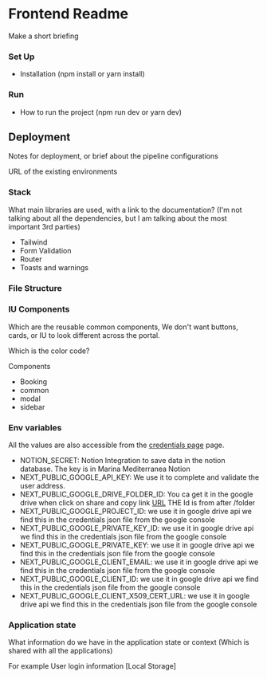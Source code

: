 # Frontend Readme

Make a short briefing

### Set Up

- Installation (npm install or yarn install)

### Run

- How to run the project (npm run dev or yarn dev)

## Deployment

Notes for deployment, or brief about the pipeline configurations

URL of the existing environments

### Stack

What main libraries are used, with a link to the documentation? (I'm not talking about all the dependencies, but I am talking about the most important 3rd parties)

- Tailwind
- Form Validation
- Router
- Toasts and warnings

### File Structure


### IU Components

Which are the reusable common components, We don't want buttons, cards, or IU to look different across the portal.

Which is the color code? 

Components
 - Booking
 - common
 - modal
 - sidebar

### Env variables

All the values are also accessible from the [credentials page](https://www.notion.so/tianlu/Mediterranea-Marina-Credentials-218f712be104457e8e865f3037471d86?pvs=4) page.

 - NOTION_SECRET: Notion Integration to save data in the notion database. The key is in Marina Mediterranea Notion
 - NEXT_PUBLIC_GOOGLE_API_KEY: We use it to complete and validate the user address.
 - NEXT_PUBLIC_GOOGLE_DRIVE_FOLDER_ID: You ca get it in the google drive when click on share and copy link [URL](https://drive.google.com/drive/u/0/folders/1cSvd3MvYsZ9LCRtI038Mz5IjWWcYIEv1) THE Id is from after /folder
- NEXT_PUBLIC_GOOGLE_PROJECT_ID: we use it in google drive api we find this in the credentials json file from  the google console
- NEXT_PUBLIC_GOOGLE_PRIVATE_KEY_ID: we use it in google drive api we find this in the credentials json file from  the google console
- NEXT_PUBLIC_GOOGLE_PRIVATE_KEY: we use it in google drive api we find this in the credentials json file from  the google console
- NEXT_PUBLIC_GOOGLE_CLIENT_EMAIL: we use it in google drive api we find this in the credentials json file from  the google console
- NEXT_PUBLIC_GOOGLE_CLIENT_ID: we use it in google drive api we find this in the credentials json file from  the google console
- NEXT_PUBLIC_GOOGLE_CLIENT_X509_CERT_URL: we use it in google drive api we find this in the credentials json file from  the google console
### Application state

What information do we have in the application state or context (Which is shared with all the applications)

For example User login information [Local Storage]
